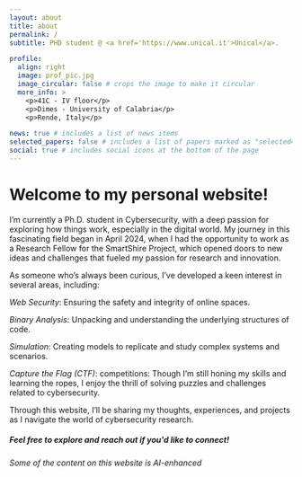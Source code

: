 ```yaml
---
layout: about
title: about
permalink: /
subtitle: PHD student @ <a href='https://www.unical.it'>Unical</a>.

profile:
  align: right
  image: prof_pic.jpg
  image_circular: false # crops the image to make it circular
  more_info: >
    <p>41C - IV floor</p>
    <p>Dimes - University of Calabria</p>
    <p>Rende, Italy</p>

news: true # includes a list of news items
selected_papers: false # includes a list of papers marked as "selected={true}"
social: true # includes social icons at the bottom of the page
---
```


# Welcome to my personal website!

I’m currently a Ph.D. student in Cybersecurity, with a deep passion for exploring how things work, especially in the digital world. My journey in this fascinating field began in April 2024, when I had the opportunity to work as a Research Fellow for the SmartShire Project, which opened doors to new ideas and challenges that fueled my passion for research and innovation.

As someone who’s always been curious, I’ve developed a keen interest in several areas, including:

*Web Security*: Ensuring the safety and integrity of online spaces.  

*Binary Analysis*: Unpacking and understanding the underlying structures of code.  

*Simulation*: Creating models to replicate and study complex systems and scenarios. 

*Capture the Flag (CTF)*: competitions: Though I’m still honing my skills and learning the ropes, I enjoy the thrill of solving puzzles and challenges related to cybersecurity.

Through this website, I’ll be sharing my thoughts, experiences, and projects as I navigate the world of cybersecurity research.   

##### Feel free to explore and reach out if you'd like to connect!


###### Some of the content on this website is AI-enhanced